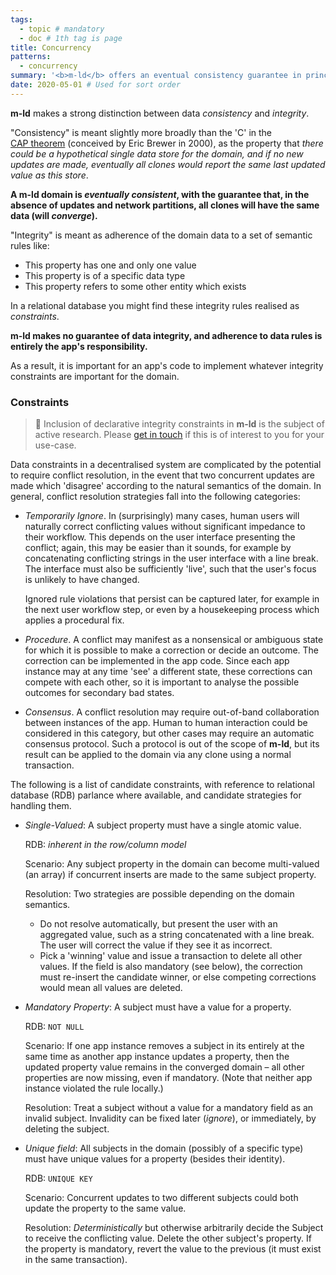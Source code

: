 ```yaml
---
tags:
  - topic # mandatory
  - doc # 1th tag is page
title: Concurrency
patterns:
  - concurrency
summary: '<b>m-ld</b> offers an eventual consistency guarantee in principle.'
date: 2020-05-01 # Used for sort order
---
```

**m-ld** makes a strong distinction between data *consistency* and *integrity*.

"Consistency" is meant slightly more broadly than the 'C' in the
[CAP&nbsp;theorem](https://people.eecs.berkeley.edu/~brewer/cs262b-2004/PODC-keynote.pdf)
(conceived by Eric Brewer in 2000), as the property that *there could be a
hypothetical single data store for the domain, and if no new updates are made,
eventually all clones would report the same last updated value as this store*.

**A m-ld domain is *eventually consistent*, with the guarantee that, in the
absence of updates and network partitions, all clones will have the same data
(will *converge*).**

"Integrity" is meant as adherence of the domain data to a set of semantic rules
like:
- This property has one and only one value
- This property is of a specific data type
- This property refers to some other entity which exists

In a relational database you might find these integrity rules realised as
*constraints*.

**m-ld makes no guarantee of data integrity, and adherence to data rules is
entirely the app's responsibility.**

As a result, it is important for an app's code to implement whatever integrity
constraints are important for the domain.

### Constraints
> 🚧 Inclusion of declarative integrity constraints in **m-ld** is the subject
> of active research. Please [get in touch](mailto:info@m-ld.io) if this is of
> interest to you for your use-case.

Data constraints in a decentralised system are complicated by the potential
to require conflict resolution, in the event that two concurrent updates are
made which 'disagree' according to the natural semantics of the domain. In
general, conflict resolution strategies fall into the following categories:
- *Temporarily Ignore*. In (surprisingly) many cases, human users will naturally correct
  conflicting values without significant impedance to their workflow. This
  depends on the user interface presenting the conflict; again, this may be
  easier than it sounds, for example by concatenating conflicting strings in the
  user interface with a line break. The interface must also be sufficiently
  'live', such that the user's focus is unlikely to have changed.

  Ignored rule violations that persist can be captured later, for example in the
  next user workflow step, or even by a housekeeping process which applies a
  procedural fix.
- *Procedure*. A conflict may manifest as a nonsensical or ambiguous state for
  which it is possible to make a correction or decide an outcome. The correction
  can be implemented in the app code. Since each app instance may at any time
  'see' a different state, these corrections can compete with each other, so it
  is important to analyse the possible outcomes for secondary bad states.
- *Consensus*. A conflict resolution may require out-of-band collaboration
  between instances of the app. Human to human interaction could be considered
  in this category, but other cases may require an automatic consensus protocol.
  Such a protocol is out of the scope of **m-ld**, but its result can be applied
  to the domain via any clone using a normal transaction.

The following is a list of candidate constraints, with reference to relational
database (RDB) parlance where available, and candidate strategies for handling
them.

- *Single-Valued*: A subject property must have a single atomic value.
  
  RDB: *inherent in the row/column model*
  
  Scenario: Any subject property in the domain can become multi-valued (an
  array) if concurrent inserts are made to the same subject property.
  
  Resolution: Two strategies are possible depending on the domain semantics.
  - Do not resolve automatically, but present the user with an aggregated value,
    such as a string concatenated with a line break. The user will correct the
    value if they see it as incorrect.
  - Pick a 'winning' value and issue a transaction to delete all other values.
    If the field is also mandatory (see below), the correction must re-insert
    the candidate winner, or else competing corrections would mean all values
    are deleted.

- *Mandatory Property*: A subject must have a value for a property.

  RDB: `NOT NULL`

  Scenario: If one app instance removes a subject in its entirely at the same
  time as another app instance updates a property, then the updated property
  value remains in the converged domain – all other properties are now missing,
  even if mandatory. (Note that neither app instance violated the rule locally.)

  Resolution: Treat a subject without a value for a mandatory field as an
  invalid subject. Invalidity can be fixed later (*ignore*), or immediately, by
  deleting the subject.

- *Unique field*: All subjects in the domain (possibly of a specific type) must
  have unique values for a property (besides their identity).

  RDB: `UNIQUE KEY`

  Scenario: Concurrent updates to two different subjects could both update the
  property to the same value.

  Resolution: *Deterministically* but otherwise arbitrarily decide the Subject
  to receive the conflicting value. Delete the other subject's property. If the
  property is mandatory, revert the value to the previous (it must exist in the
  same transaction).